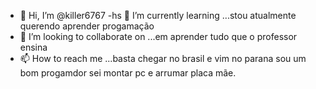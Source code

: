- 👋 Hi, I’m @killer6767
 -hs          🌱 I’m currently learning ...stou atualmente querendo aprender progamação 
- 💞️ I’m looking to collaborate on ...em aprender tudo que o professor ensina 
- 📫 How to reach me ...basta chegar no brasil e vim no  parana 
sou um bom progamdor sei montar pc e arrumar placa mãe.   
<!---
killer6767/killer6767 is a ✨ special ✨ repository because its `README.md` (this file) appears on your GitHub profile.
You can click the Preview link to take a look at your changes.
--->
